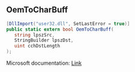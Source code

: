 ## OemToCharBuff

```csharp
[DllImport("user32.dll", SetLastError = true)]
public static extern bool OemToCharBuff(
   string lpszSrc,
   StringBuilder lpszDst,
   uint cchDstLength
);
```

Microsoft documentation: [Link](https://docs.microsoft.com/en-us/windows/win32/api/winuser/nf-winuser-oemtocharbuffw)
